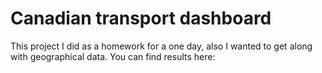 # Canadian transport dashboard
This project I did as a homework for a one day, also I wanted to get along with geographical data. You can find results here:
